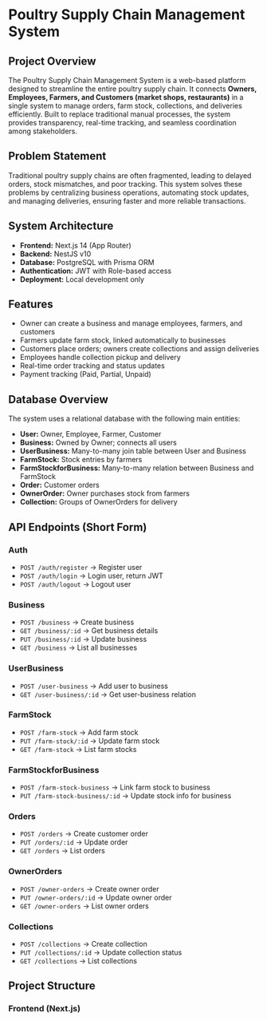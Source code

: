 # Poultry Supply Chain Management System

## Project Overview
The Poultry Supply Chain Management System is a web-based platform designed to streamline the entire poultry supply chain. It connects **Owners, Employees, Farmers, and Customers (market shops, restaurants)** in a single system to manage orders, farm stock, collections, and deliveries efficiently. Built to replace traditional manual processes, the system provides transparency, real-time tracking, and seamless coordination among stakeholders.

## Problem Statement
Traditional poultry supply chains are often fragmented, leading to delayed orders, stock mismatches, and poor tracking. This system solves these problems by centralizing business operations, automating stock updates, and managing deliveries, ensuring faster and more reliable transactions.

## System Architecture
- **Frontend:** Next.js 14 (App Router)  
- **Backend:** NestJS v10  
- **Database:** PostgreSQL with Prisma ORM  
- **Authentication:** JWT with Role-based access  
- **Deployment:** Local development only  

## Features
- Owner can create a business and manage employees, farmers, and customers  
- Farmers update farm stock, linked automatically to businesses  
- Customers place orders; owners create collections and assign deliveries  
- Employees handle collection pickup and delivery  
- Real-time order tracking and status updates  
- Payment tracking (Paid, Partial, Unpaid)  

## Database Overview
The system uses a relational database with the following main entities:  
- **User:** Owner, Employee, Farmer, Customer  
- **Business:** Owned by Owner; connects all users  
- **UserBusiness:** Many-to-many join table between User and Business  
- **FarmStock:** Stock entries by farmers  
- **FarmStockforBusiness:** Many-to-many relation between Business and FarmStock  
- **Order:** Customer orders  
- **OwnerOrder:** Owner purchases stock from farmers  
- **Collection:** Groups of OwnerOrders for delivery  

## API Endpoints (Short Form)
### Auth
- `POST /auth/register` → Register user  
- `POST /auth/login` → Login user, return JWT  
- `POST /auth/logout` → Logout user  

### Business
- `POST /business` → Create business  
- `GET /business/:id` → Get business details  
- `PUT /business/:id` → Update business  
- `GET /business` → List all businesses  

### UserBusiness
- `POST /user-business` → Add user to business  
- `GET /user-business/:id` → Get user-business relation  

### FarmStock
- `POST /farm-stock` → Add farm stock  
- `PUT /farm-stock/:id` → Update farm stock  
- `GET /farm-stock` → List farm stocks  

### FarmStockforBusiness
- `POST /farm-stock-business` → Link farm stock to business  
- `PUT /farm-stock-business/:id` → Update stock info for business  

### Orders
- `POST /orders` → Create customer order  
- `PUT /orders/:id` → Update order  
- `GET /orders` → List orders  

### OwnerOrders
- `POST /owner-orders` → Create owner order  
- `PUT /owner-orders/:id` → Update owner order  
- `GET /owner-orders` → List owner orders  

### Collections
- `POST /collections` → Create collection  
- `PUT /collections/:id` → Update collection status  
- `GET /collections` → List collections  

## Project Structure
### Frontend (Next.js)
